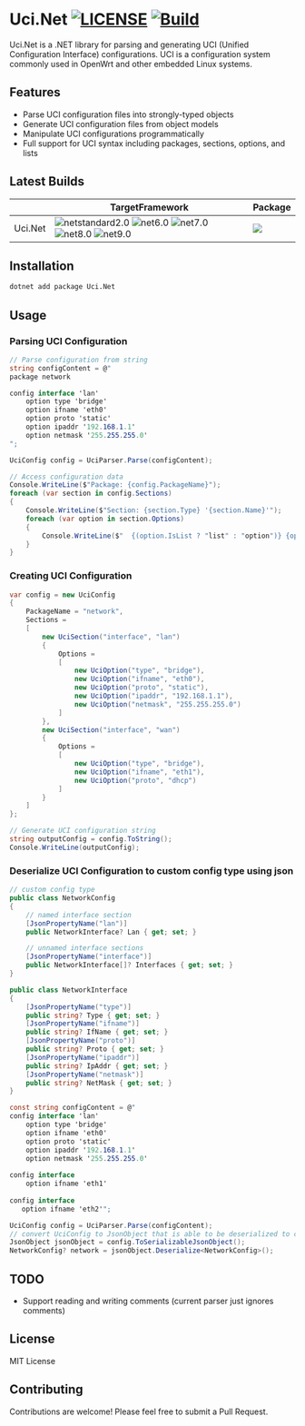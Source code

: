 # Uci.Net [![LICENSE](https://img.shields.io/github/license/mashape/apistatus.svg)](LICENSE.TXT) [![Build](https://github.com/huoshan12345/Uci.Net/actions/workflows/build.yml/badge.svg)](https://github.com/huoshan12345/Uci.Net/actions/workflows/build.yml)

Uci.Net is a .NET library for parsing and generating UCI (Unified Configuration Interface) configurations. UCI is a configuration system commonly used in OpenWrt and other embedded Linux systems.

## Features

- Parse UCI configuration files into strongly-typed objects
- Generate UCI configuration files from object models
- Manipulate UCI configurations programmatically
- Full support for UCI syntax including packages, sections, options, and lists

## Latest Builds

||TargetFramework|Package|
|----|----|----|
|Uci.Net|![netstandard2.0](https://img.shields.io/badge/netstandard-2.0-30a14e.svg) ![net6.0](https://img.shields.io/badge/net-6.0-30a14e.svg) ![net7.0](https://img.shields.io/badge/net-7.0-30a14e.svg) ![net8.0](https://img.shields.io/badge/net-8.0-30a14e.svg) ![net9.0](https://img.shields.io/badge/net-9.0-30a14e.svg) |[![](https://img.shields.io/nuget/v/Uci.Net?logo=nuget&label=nuget)](https://www.nuget.org/packages/Uci.Net)|

## Installation

```bash
dotnet add package Uci.Net
```

## Usage

### Parsing UCI Configuration

```csharp
// Parse configuration from string
string configContent = @"
package network

config interface 'lan'
    option type 'bridge'
    option ifname 'eth0'
    option proto 'static'
    option ipaddr '192.168.1.1'
    option netmask '255.255.255.0'
";

UciConfig config = UciParser.Parse(configContent);

// Access configuration data
Console.WriteLine($"Package: {config.PackageName}");
foreach (var section in config.Sections)
{
    Console.WriteLine($"Section: {section.Type} '{section.Name}'");
    foreach (var option in section.Options)
    {
        Console.WriteLine($"  {(option.IsList ? "list" : "option")} {option.Key} = '{option.Value}'");
    }
}
```

### Creating UCI Configuration

```csharp
var config = new UciConfig
{
    PackageName = "network",
    Sections =
    [
        new UciSection("interface", "lan")
        {
            Options =
            [
                new UciOption("type", "bridge"),
                new UciOption("ifname", "eth0"),
                new UciOption("proto", "static"),
                new UciOption("ipaddr", "192.168.1.1"),
                new UciOption("netmask", "255.255.255.0")
            ]
        },
        new UciSection("interface", "wan")
        {
            Options =
            [
                new UciOption("type", "bridge"),
                new UciOption("ifname", "eth1"),
                new UciOption("proto", "dhcp")
            ]
        }
    ]
};

// Generate UCI configuration string
string outputConfig = config.ToString();
Console.WriteLine(outputConfig);
```

### Deserialize UCI Configuration to custom config type using json

```csharp
// custom config type
public class NetworkConfig
{
    // named interface section
    [JsonPropertyName("lan")]
    public NetworkInterface? Lan { get; set; }

    // unnamed interface sections
    [JsonPropertyName("interface")]
    public NetworkInterface[]? Interfaces { get; set; }
}

public class NetworkInterface
{
    [JsonPropertyName("type")]
    public string? Type { get; set; }
    [JsonPropertyName("ifname")]
    public string? IfName { get; set; }
    [JsonPropertyName("proto")]
    public string? Proto { get; set; }
    [JsonPropertyName("ipaddr")]
    public string? IpAddr { get; set; }
    [JsonPropertyName("netmask")]
    public string? NetMask { get; set; }
}

const string configContent = @"
config interface 'lan'
    option type 'bridge'
    option ifname 'eth0'
    option proto 'static'
    option ipaddr '192.168.1.1'
    option netmask '255.255.255.0'
    
config interface
    option ifname 'eth1'
    
config interface
   option ifname 'eth2'";

UciConfig config = UciParser.Parse(configContent);
// convert UciConfig to JsonObject that is able to be deserialized to custom type.
JsonObject jsonObject = config.ToSerializableJsonObject();
NetworkConfig? network = jsonObject.Deserialize<NetworkConfig>();
```

## TODO

- Support reading and writing comments (current parser just ignores comments)

## License

MIT License

## Contributing

Contributions are welcome! Please feel free to submit a Pull Request.
